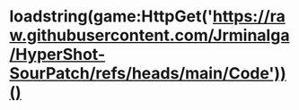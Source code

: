 # loadstring(game:HttpGet('https://raw.githubusercontent.com/Jrminalga/HyperShot-SourPatch/refs/heads/main/Code'))()
